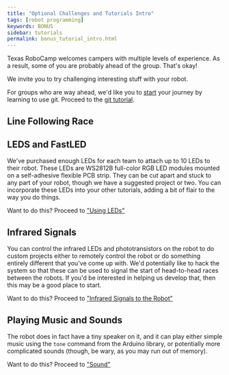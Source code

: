 ```yaml
---
title: "Optional Challenges and Tutorials Intro"
tags: [robot programming]
keywords: BONUS
sidebar: tutorials
permalink: bonus_tutorial_intro.html
---
```


Texas RoboCamp welcomes campers with multiple levels of experience. As a result, some of you are probably ahead of the group. That's okay!

We invite you to try challenging interesting stuff with your robot.

For groups who are way ahead, we'd like you to <u>start</u> your journey by learning to use git. Proceed to the [git tutorial](/git.html).

## Line Following Race

## LEDS and FastLED

We've purchased enough LEDs for each team to attach up to 10 LEDs to their robot. These LEDs are WS2812B full-color RGB LED modules mounted on a self-adhesive flexible PCB strip. They can be cut apart and stuck to any part of your robot, though we have a suggested project or two. You can incorporate these LEDs into your other tutorials, adding a bit of flair to the way you do things. 

Want to do this? Proceed to ["Using LEDs"](led.html)

## Infrared Signals

You can control the infrared LEDs and phototransistors on the robot to do custom projects either to remotely control the robot or do something entirely different that you've come up with. We'd potentially like to hack the system so that these can be used to signal the start of head-to-head races between the robots. If you'd be interested in helping us develop that, then this may be a good place to start.

Want to do this? Proceed to ["Infrared Signals to the Robot"](infrared_signals.html)

## Playing Music and Sounds

The robot does in fact have a tiny speaker on it, and it can play either simple music using the `tone` command from the Arduino library, or potentially more complicated sounds (though, be wary, as you may run out of memory).

Want to do this? Proceed to ["Sound"](sound.html)
